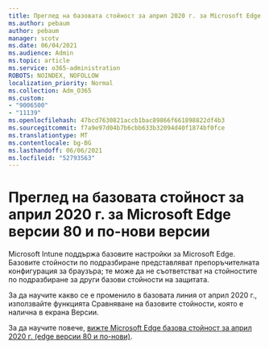 ```yaml
---
title: Преглед на базовата стойност за април 2020 г. за Microsoft Edge версии 80 и по-нови версии
ms.author: pebaum
author: pebaum
manager: scotv
ms.date: 06/04/2021
ms.audience: Admin
ms.topic: article
ms.service: o365-administration
ROBOTS: NOINDEX, NOFOLLOW
localization_priority: Normal
ms.collection: Adm_O365
ms.custom:
- "9006500"
- "11139"
ms.openlocfilehash: 47bcd7630821accb1bac89866f661898822df4b3
ms.sourcegitcommit: f7a9e97d04b7b6cbb633b32094d40f1874bf0fce
ms.translationtype: MT
ms.contentlocale: bg-BG
ms.lasthandoff: 06/06/2021
ms.locfileid: "52793563"
---
```

# <a name="view-the-april-2020-baseline-for-microsoft-edge-versions-80-and-later"></a>Преглед на базовата стойност за април 2020 г. за Microsoft Edge версии 80 и по-нови версии

Microsoft Intune поддържа базовите настройки за Microsoft Edge. Базовите стойности по подразбиране представляват препоръчителната конфигурация за браузъра; те може да не съответстват на стойностите по подразбиране за други базови стойности на защитата.

За да научите какво се е променило в базовата линия от април 2020 г., използвайте функцията Сравняване на базовите стойности, която е налична в екрана Версии.

За да научите повече, [вижте Microsoft Edge базова стойност за април 2020 г. (edge версии 80 и по-нови)](/mem/intune/protect/security-baseline-settings-edge?pivots=edge-april-2020).